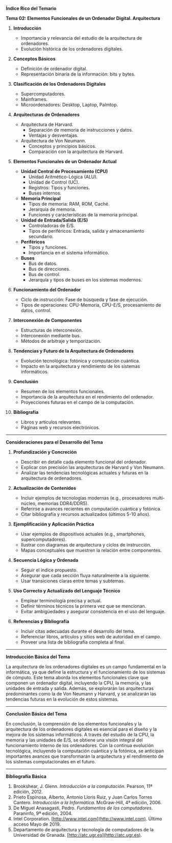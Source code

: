 **Índice Rico del Temario**

**Tema 02: Elementos Funcionales de un Ordenador Digital. Arquitectura**

1. **Introducción**
   - Importancia y relevancia del estudio de la arquitectura de ordenadores.
   - Evolución histórica de los ordenadores digitales.

2. **Conceptos Básicos**
   - Definición de ordenador digital.
   - Representación binaria de la información: bits y bytes.

3. **Clasificación de los Ordenadores Digitales**
   - Supercomputadores.
   - Mainframes.
   - Microordenadores: Desktop, Laptop, Palmtop.

4. **Arquitecturas de Ordenadores**
   - Arquitectura de Harvard.
     - Separación de memoria de instrucciones y datos.
     - Ventajas y desventajas.
   - Arquitectura de Von Neumann.
     - Conceptos y principios básicos.
     - Comparación con la arquitectura de Harvard.

5. **Elementos Funcionales de un Ordenador Actual**
   - **Unidad Central de Procesamiento (CPU)**
     - Unidad Aritmético-Lógica (ALU).
     - Unidad de Control (UC).
     - Registros: Tipos y funciones.
     - Buses internos.
   - **Memoria Principal**
     - Tipos de memoria: RAM, ROM, Caché.
     - Jerarquía de memoria.
     - Funciones y características de la memoria principal.
   - **Unidad de Entrada/Salida (E/S)**
     - Controladoras de E/S.
     - Tipos de periféricos: Entrada, salida y almacenamiento secundario.
   - **Periféricos**
     - Tipos y funciones.
     - Importancia en el sistema informático.
   - **Buses**
     - Bus de datos.
     - Bus de direcciones.
     - Bus de control.
     - Jerarquía y tipos de buses en los sistemas modernos.

6. **Funcionamiento del Ordenador**
   - Ciclo de instrucción: Fase de búsqueda y fase de ejecución.
   - Tipos de operaciones: CPU-Memoria, CPU-E/S, procesamiento de datos, control.

7. **Interconexión de Componentes**
   - Estructuras de interconexión.
   - Interconexión mediante bus.
   - Métodos de arbitraje y temporización.

8. **Tendencias y Futuro de la Arquitectura de Ordenadores**
   - Evolución tecnológica: fotónica y computación cuántica.
   - Impacto en la arquitectura y rendimiento de los sistemas informáticos.

9. **Conclusión**
   - Resumen de los elementos funcionales.
   - Importancia de la arquitectura en el rendimiento del ordenador.
   - Proyecciones futuras en el campo de la computación.

10. **Bibliografía**
    - Libros y artículos relevantes.
    - Páginas web y recursos electrónicos.

---

**Consideraciones para el Desarrollo del Tema**

1. **Profundización y Concreción**
   - Describir en detalle cada elemento funcional del ordenador.
   - Explicar con precisión las arquitecturas de Harvard y Von Neumann.
   - Analizar las tendencias tecnológicas actuales y futuras en la arquitectura de ordenadores.

2. **Actualización de Contenidos**
   - Incluir ejemplos de tecnologías modernas (e.g., procesadores multi-núcleo, memorias DDR4/DDR5).
   - Referirse a avances recientes en computación cuántica y fotónica.
   - Citar bibliografía y recursos actualizados (últimos 5-10 años).

3. **Ejemplificación y Aplicación Práctica**
   - Usar ejemplos de dispositivos actuales (e.g., smartphones, supercomputadores).
   - Ilustrar con diagramas de arquitectura y ciclos de instrucción.
   - Mapas conceptuales que muestren la relación entre componentes.

4. **Secuencia Lógica y Ordenada**
   - Seguir el índice propuesto.
   - Asegurar que cada sección fluya naturalmente a la siguiente.
   - Usar transiciones claras entre temas y subtemas.

5. **Uso Correcto y Actualizado del Lenguaje Técnico**
   - Emplear terminología precisa y actual.
   - Definir términos técnicos la primera vez que se mencionan.
   - Evitar ambigüedades y asegurar consistencia en el uso del lenguaje.

6. **Referencias y Bibliografía**
   - Incluir citas adecuadas durante el desarrollo del tema.
   - Referenciar libros, artículos y sitios web de autoridad en el campo.
   - Proveer una lista de bibliografía completa al final.

---

**Introducción Básica del Tema**

La arquitectura de los ordenadores digitales es un campo fundamental en la informática, ya que define la estructura y el funcionamiento de los sistemas de cómputo. Este tema aborda los elementos funcionales clave que componen un ordenador digital, incluyendo la CPU, la memoria, y las unidades de entrada y salida. Además, se explorarán las arquitecturas predominantes como la de Von Neumann y Harvard, y se analizarán las tendencias futuras en la evolución de estos sistemas.

---

**Conclusión Básica del Tema**

En conclusión, la comprensión de los elementos funcionales y la arquitectura de los ordenadores digitales es esencial para el diseño y la mejora de los sistemas informáticos. A través del estudio de la CPU, la memoria y las unidades de E/S, se obtiene una visión integral del funcionamiento interno de los ordenadores. Con la continua evolución tecnológica, incluyendo la computación cuántica y la fotónica, se anticipan importantes avances que transformarán la arquitectura y el rendimiento de los sistemas computacionales en el futuro.

---

**Bibliografía Básica**

1. Brookshear, J. Glenn. *Introducción a la computación*. Pearson, 11ª edición, 2012.
2. Prieto Espinosa, Alberto, Antonio Lloris Ruiz, y Juan Carlos Torres Cantero. *Introducción a la Informática*. McGraw-Hill, 4ª edición, 2006.
3. De Miguel Anasagasti, Pedro. *Fundamentos de los computadores*. Paraninfo, 9ª edición, 2004.
4. Intel Corporation. [http://www.intel.com](http://www.intel.com). Último acceso Mayo de 2019.
5. Departamento de arquitectura y tecnología de computadores de la Universidad de Granada. [http://atc.ugr.es](http://atc.ugr.es).
